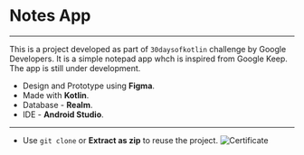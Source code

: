# Notes App
---
This is a project developed as part of `30daysofkotlin` challenge by Google Developers. It is a simple notepad app whch is inspired from Google Keep. The app is still under development. 
- Design and Prototype using **Figma**.
- Made with **Kotlin**.
- Database - **Realm**.
- IDE - **Android Studio**.

---

-  Use `git clone`  or **Extract as zip** to reuse the project.
![Certificate](/libs/certificate.png)


